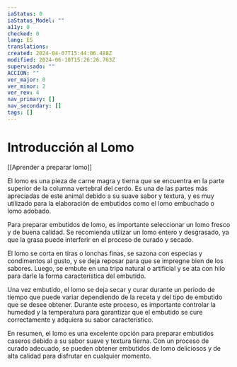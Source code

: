 ```yaml
---
iaStatus: 0
iaStatus_Model: ""
a11y: 0
checked: 0
lang: ES
translations: 
created: 2024-04-07T15:44:06.488Z
modified: 2024-06-10T15:26:26.763Z
supervisado: ""
ACCION: ""
ver_major: 0
ver_minor: 2
ver_rev: 4
nav_primary: []
nav_secondary: []
tags: []
---
```

# Introducción al Lomo

[[Aprender a preparar lomo]]

El lomo es una pieza de carne magra y tierna que se encuentra en la parte superior de la columna vertebral del cerdo. Es una de las partes más apreciadas de este animal debido a su suave sabor y textura, y es muy utilizado para la elaboración de embutidos como el lomo embuchado o lomo adobado.

Para preparar embutidos de lomo, es importante seleccionar un lomo fresco y de buena calidad. Se recomienda utilizar un lomo entero y desgrasado, ya que la grasa puede interferir en el proceso de curado y secado.

El lomo se corta en tiras o lonchas finas, se sazona con especias y condimentos al gusto, y se deja reposar para que se impregne bien de los sabores. Luego, se embute en una tripa natural o artificial y se ata con hilo para darle la forma característica del embutido.

Una vez embutido, el lomo se deja secar y curar durante un periodo de tiempo que puede variar dependiendo de la receta y del tipo de embutido que se desee obtener. Durante este proceso, es importante controlar la humedad y la temperatura para garantizar que el embutido se cure correctamente y adquiera su sabor característico.

En resumen, el lomo es una excelente opción para preparar embutidos caseros debido a su sabor suave y textura tierna. Con un proceso de curado adecuado, se pueden obtener embutidos de lomo deliciosos y de alta calidad para disfrutar en cualquier momento.
